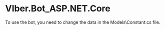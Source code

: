 # VIber.Bot_ASP.NET.Core

To use the bot, you need to change the data in the Models\Constant.cs file.
